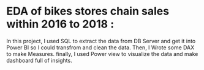 # EDA of bikes stores chain sales within 2016 to 2018 :
In this project, I used SQL to extract the data from DB Server and get it into Power BI so I could transfrom and clean the data. Then, I Wrote some DAX to make Measures. finally, I used Power view to visualize the data and make dashboard full of insights.
